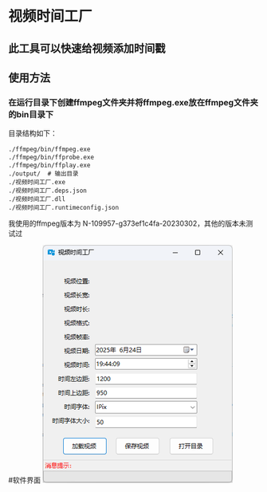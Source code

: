# 视频时间工厂
## 此工具可以快速给视频添加时间戳
## 使用方法
### 在运行目录下创建ffmpeg文件夹并将ffmpeg.exe放在ffmpeg文件夹的bin目录下
目录结构如下：
```
./ffmpeg/bin/ffmpeg.exe
./ffmpeg/bin/ffprobe.exe
./ffmpeg/bin/ffplay.exe
./output/  # 输出目录
./视频时间工厂.exe
./视频时间工厂.deps.json
./视频时间工厂.dll
./视频时间工厂.runtimeconfig.json
```
我使用的ffmpeg版本为 N-109957-g373ef1c4fa-20230302，其他的版本未测试过

#软件界面
![软件界面](images/VideoTimeFactory.png)